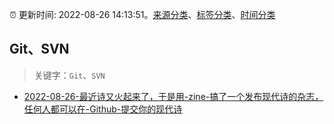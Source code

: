 :alarm_clock: 更新时间: 2022-08-26 14:13:51。[来源分类](../README.md)、[标签分类](../TAGS.md)、[时间分类](../TIMELINE.md)

## Git、SVN


> 关键字：`Git`、`SVN`



- [2022-08-26-最近诗又火起来了，于是用-zine-搞了一个发布现代诗的杂志，任何人都可以在-Github-提交你的现代诗](https://www.v2ex.com/t/875691) 
